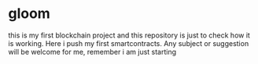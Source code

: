 # gloom
this is my first blockchain project and this repository is just to check how it is working. Here i push my first smartcontracts. Any subject or suggestion will be welcome for me, remember i am just starting 
